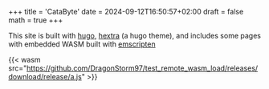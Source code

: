 +++
title = 'CataByte'
date = 2024-09-12T16:50:57+02:00
draft = false
math = true
+++

This site is built with [hugo](https://gohugo.io/),
[hextra](https://imfing.github.io/hextra/) (a hugo theme),
and includes some pages with embedded WASM built with [emscripten](https://emscripten.org/)

{{< wasm src="https://github.com/DragonStorm97/test_remote_wasm_load/releases/download/release/a.js" >}}

<!-- {{< wasm src="wasm/a.js" >}} -->
